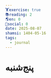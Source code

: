 ```yaml
---
🏋️exercise: true
📚reading: 2
🌎en: 0
📱social: 0
date: 2025-08-07
shamsi: 1404-05-16
tags:
  - journal
---
```

# پنج‌شنبه


